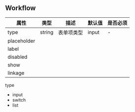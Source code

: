 ## Workflow

| 属性 | 类型 | 描述 | 默认值 | 是否必须 |
| ---- | ---- | ---- | ---- | ---- |
| type | string | 表单项类型 | input | - |
| placeholder |
| label |
| disabled |
| show |
| linkage |

type
- input
- switch
- list